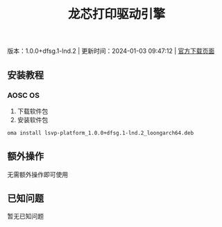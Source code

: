 ﻿---
id: 1265
title: 龙芯打印驱动引擎
toc: true
weight: 1265
---

版本：1.0.0+dfsg.1-lnd.2 | 更新时间：2024-01-03 09:47:12 | [官方下载页面](http://app.loongapps.cn/#/detail/1265)

## 安装教程 

### AOSC OS 

1. 下载软件包
2. 安装软件包

```bash
oma install lsvp-platform_1.0.0+dfsg.1-lnd.2_loongarch64.deb
```

## 额外操作

无需额外操作即可使用

## 已知问题

暂无已知问题


